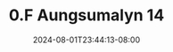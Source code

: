 --- 
title: "0.F Aungsumalyn 14"
description: "streaming   0.F Aungsumalyn 14     new"
date: 2024-08-01T23:44:13-08:00
file_code: "fnodvoyiivtf"
draft: false
cover: "tezw7p18mztupofq.jpg"
tags: ["Aungsumalyn", "bokep-indo", "bokep-viral", "bokep-ig"]
length: 160
fld_id: "1483184"
foldername: "Aungsumalyn"
categories: ["Aungsumalyn"]
views: 14
---